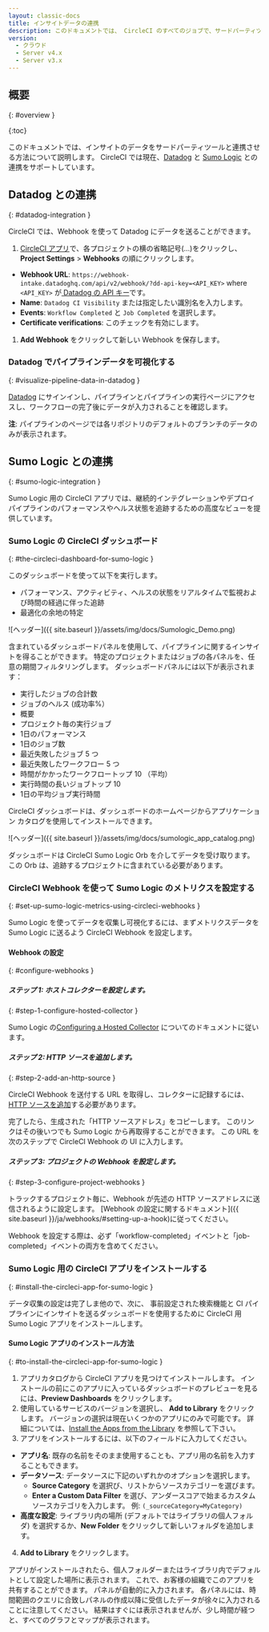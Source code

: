 ```yaml
---
layout: classic-docs
title: インサイトデータの連携
description: このドキュメントでは、 CircleCI のすべてのジョブで、サードパーティツールとの連携により分析データを追跡し、視覚化する方法について説明します。
version:
  - クラウド
  - Server v4.x
  - Server v3.x
---
```


## 概要
{: #overview }

{:toc}

このドキュメントでは、インサイトのデータをサードパーティツールと連携させる方法について説明します。 CircleCI では現在、[Datadog](https://www.datadoghq.com/) と [Sumo Logic](https://www.sumologic.com/) との連携をサポートしています。

## Datadog との連携
{: #datadog-integration }

CircleCI では、Webhook を使って Datadog にデータを送ることができます。

1. [CircleCI アプリ](https://app.circleci.com/)で、各プロジェクトの横の省略記号(…)をクリックし、**Project Settings** > **Webhooks** の順にクリックします。
  - **Webhook URL**: `https://webhook-intake.datadoghq.com/api/v2/webhook/?dd-api-key=<API_KEY>` where `<API_KEY>` が[ Datadog の API キー](https://app.datadoghq.com/account/login)です。
  - **Name**: `Datadog CI Visibility` または指定したい識別名を入力します。
  - **Events**: `Workflow Completed` と `Job Completed` を選択します。
  - **Certificate verifications**: このチェックを有効にします。

1. **Add Webhook** をクリックして新しい Webhook を保存します。

### Datadog でパイプラインデータを可視化する
{: #visualize-pipeline-data-in-datadog }

[Datadog](https://app.datadoghq.com/account/login) にサインインし、パイプラインとパイプラインの実行ページにアクセスし、ワークフローの完了後にデータが入力されることを確認します。

**注**: パイプラインのページでは各リポジトリのデフォルトのブランチのデータのみが表示されます。

## Sumo Logic との連携
{: #sumo-logic-integration }

Sumo Logic 用の CircleCI アプリでは、継続的インテグレーションやデプロイパイプラインのパフォーマンスやヘルス状態を追跡するための高度なビューを提供しています。


### Sumo Logic の CircleCI ダッシュボード
{: #the-circleci-dashboard-for-sumo-logic }

このダッシュボードを使って以下を実行します。
  - パフォーマンス、アクティビティ、ヘルスの状態をリアルタイムで監視および時間の経過に伴った追跡
  - 最適化の余地の特定

![ヘッダー]({{ site.baseurl }}/assets/img/docs/Sumologic_Demo.png)

含まれているダッシュボードパネルを使用して、パイプラインに関するインサイトを得ることができます。 特定のプロジェクトまたはジョブの各パネルを、任意の期間フィルタリングします。 ダッシュボードパネルには以下が表示されます：

  - 実行したジョブの合計数
  - ジョブのヘルス (成功率%）
  - 概要
  - プロジェクト毎の実行ジョブ
  - 1日のパフォーマンス
  - 1日のジョブ数
  - 最近失敗したジョブ 5 つ
  - 最近失敗したワークフロー 5 つ
  - 時間がかかったワークフロートップ 10 （平均）
  - 実行時間の長いジョブトップ 10
  - 1日の平均ジョブ実行時間

CircleCI ダッシュボードは、ダッシュボードのホームページからアプリケーション カタログを使用してインストールできます。

![ヘッダー]({{ site.baseurl }}/assets/img/docs/sumologic_app_catalog.png)

ダッシュボードは CircleCI Sumo Logic Orb を介してデータを受け取ります。 この Orb は、追跡するプロジェクトに含まれている必要があります。

### CircleCI Webhook を使って Sumo Logic のメトリクスを設定する
{: #set-up-sumo-logic-metrics-using-circleci-webhooks }

Sumo Logic を使ってデータを収集し可視化するには、まずメトリクスデータを Sumo Logic に送るよう CircleCI Webhook を設定します。
#### Webhook の設定
{: #configure-webhooks }
##### **ステップ 1: ホストコレクターを設定します。**
{: #step-1-configure-hosted-collector }

Sumo Logic の[Configuring a Hosted Collector](https://help.sumologic.com/03Send-Data/Hosted-Collectors/Configure-a-Hosted-Collector) についてのドキュメントに従います。

##### **ステップ 2:  HTTP ソースを追加します。**
{: #step-2-add-an-http-source }

CircleCI Webhook を送付する URL を取得し、コレクターに記録するには、[HTTP ソースを追加](https://help.sumologic.com/03Send-Data/Sources/02Sources-for-Hosted-Collectors/HTTP-Source)する必要があります。

完了したら、生成された「HTTP ソースアドレス」をコピーします。 このリンクはその後いつでも Sumo Logic から再取得することができます。 この URL を次のステップで CircleCI Webhook の UI に入力します。

##### **ステップ 3:  プロジェクトの Webhook を設定します。**
{: #step-3-configure-project-webhooks }

トラックするプロジェクト毎に、Webhook が先述の HTTP ソースアドレスに送信されるように設定します。 [Webhook の設定に関するドキュメント]({{ site.baseurl }}/ja/webhooks/#setting-up-a-hook)に従ってください。

Webhook を設定する際は、必ず「workflow-completed」イベントと「job-completed」イベントの両方を含めてください。

### Sumo Logic 用の CircleCI アプリをインストールする
{: #install-the-circleci-app-for-sumo-logic }

データ収集の設定は完了しま他ので、次に、 事前設定された検索機能と CI パイプラインにインサイトを送るダッシュボードを使用するために CircleCI 用 Sumo Logic アプリをインストールします。

#### Sumo Logic アプリのインストール方法
{: #to-install-the-circleci-app-for-sumo-logic }

1. アプリカタログから CircleCI アプリを見つけてインストールします。 インストールの前にこのアプリに入っているダッシュボードのプレビューを見るには、**Preview Dashboards** をクリックします。
2. 使用しているサービスのバージョンを選択し、 **Add to Library** をクリックします。 バージョンの選択は現在いくつかのアプリにのみで可能です。 詳細については、[Install the Apps from the Library](https://help.sumologic.com/05Search/Library/Apps-in-Sumo-Logic/Install-Apps-from-the-Library) を参照して下さい。
3. アプリをインストールするには、以下のフィールドに入力してください。
  - **アプリ名**:  既存の名前をそのまま使用することも、アプリ用の名前を入力することもできます。
  - **データソース**:  データソースに下記のいずれかのオプションを選択します。
    - **Source Category** を選択び、リストからソースカテゴリーを選びます。
    - **Enter a Custom Data Filter** を選び、アンダースコアで始まるカスタムソースカテゴリを入力します。 例: `(_sourceCategory=MyCategory)`
  - **高度な設定**:  ライブラリ内の場所 (デフォルトではライブラリの個人フォルダ) を選択するか、**New Folder** をクリックして新しいフォルダを追加します。
4. **Add to Library** をクリックします。

アプリがインストールされたら、個人フォルダーまたはライブラリ内でデフォルトとして設定した場所に表示されます。 これで、お客様の組織でこのアプリを共有することができます。 パネルが自動的に入力されます。 各パネルには、時間範囲のクエリに合致しパネルの作成以降に受信したデータが徐々に入力されることに注意してください。 結果はすぐには表示されませんが、少し時間が経つと、すべてのグラフとマップが表示されます。
